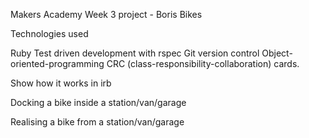 Makers Academy Week 3 project - Boris Bikes

Technologies used

Ruby
Test driven development with rspec
Git version control
Object-oriented-programming
CRC (class-responsibility-collaboration) cards.

Show how it works in irb

Docking a bike inside a station/van/garage

Realising a bike from a station/van/garage

